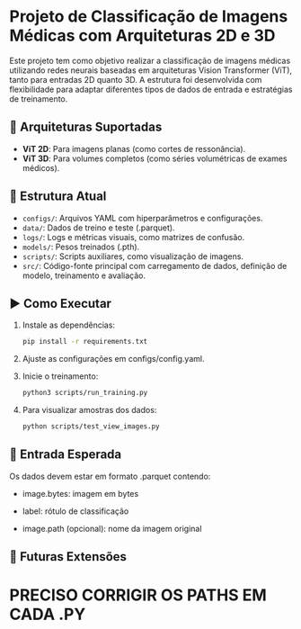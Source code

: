 # Projeto de Classificação de Imagens Médicas com Arquiteturas 2D e 3D

Este projeto tem como objetivo realizar a classificação de imagens médicas utilizando redes neurais baseadas em arquiteturas Vision Transformer (ViT), tanto para entradas 2D quanto 3D. A estrutura foi desenvolvida com flexibilidade para adaptar diferentes tipos de dados de entrada e estratégias de treinamento.

## 🧠 Arquiteturas Suportadas
- **ViT 2D**: Para imagens planas (como cortes de ressonância).
- **ViT 3D**: Para volumes completos (como séries volumétricas de exames médicos).

## 📁 Estrutura Atual
- `configs/`: Arquivos YAML com hiperparâmetros e configurações.
- `data/`: Dados de treino e teste (.parquet).
- `logs/`: Logs e métricas visuais, como matrizes de confusão.
- `models/`: Pesos treinados (.pth).
- `scripts/`: Scripts auxiliares, como visualização de imagens.
- `src/`: Código-fonte principal com carregamento de dados, definição de modelo, treinamento e avaliação.

## ▶️ Como Executar

1. Instale as dependências:
   ```bash
   pip install -r requirements.txt

2. Ajuste as configurações em configs/config.yaml.

3. Inicie o treinamento:
    ```bash
    python3 scripts/run_training.py

3. Para visualizar amostras dos dados:
    ```bash
    python scripts/test_view_images.py

## 🧪 Entrada Esperada

Os dados devem estar em formato .parquet contendo:

- image.bytes: imagem em bytes

- label: rótulo de classificação

- image.path (opcional): nome da imagem original

## 🔄 Futuras Extensões

# PRECISO CORRIGIR OS PATHS EM CADA .PY